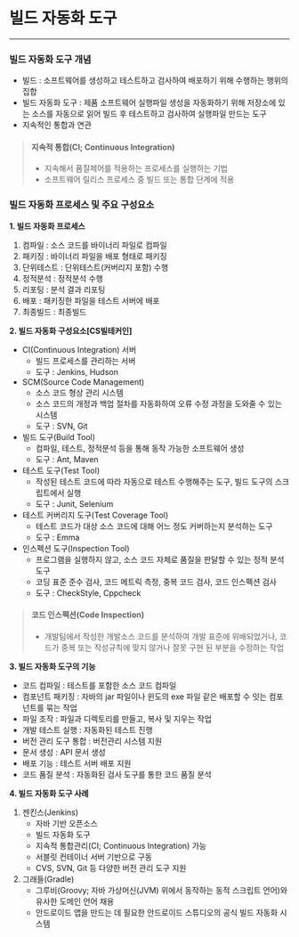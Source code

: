 # 빌드 자동화 도구

---

### 빌드 자동화 도구 개념
- 빌드 : 소프트웨어를 생성하고 테스트하고 검사하여 배포하기 위해 수행하는 행위의 집합
- 빌드 자동화 도구 : 제품 소프트웨어 실행파일 생성을 자동화하기 위해 저장소에 있는 소스를 자동으로 읽어 빌드 후 테스트하고 검사하여 실행파일 만드는 도구
- 지속적인 통합과 연관

> #### 지속적 통합(CI; Continuous Integration)
> - 지속해서 품질제어를 적용하는 프로세스를 실행하는 기법
> - 소프트웨어 릴리스 프로세스 중 빌드 또는 통합 단계에 적용

### 빌드 자동화 프로세스 및 주요 구성요소
**1. 빌드 자동화 프로세스**
1. 컴파일 : 소스 코드를 바이너리 파일로 컴파일
2. 패키징 : 바이너리 파일을 배포 형태로 패키징
3. 단위테스트 : 단위테스트(커버리지 포함) 수행
4. 정적분석 : 정적분석 수행
5. 리포팅 : 분석 결과 리포팅
6. 배포 : 패키징한 파일을 테스트 서버에 배포
7. 최종빌드 : 최종빌드

**2. 빌드 자동화 구성요소[CS빌테커인]**
- CI(Continuous Integration) 서버
  - 빌드 프로세스를 관리하는 서버
  - 도구 : Jenkins, Hudson
- SCM(Source Code Management)
  - 소스 코드 형상 관리 시스템
  - 소스 코드의 개정과 백업 절차를 자동화하여 오류 수정 과정을 도와줄 수 있는 시스템
  - 도구 : SVN, Git
- 빌드 도구(Build Tool)
  - 컴파일, 테스트, 정적분석 등을 통해 동작 가능한 소프트웨어 생성
  - 도구 : Ant, Maven
- 테스트 도구(Test Tool)
  - 작성된 테스트 코드에 따라 자동으로 테스트 수행해주는 도구, 빌드 도구의 스크립트에서 실행
  - 도구 : Junit, Selenium
- 테스트 커버리지 도구(Test Coverage Tool)
  - 테스트 코드가 대상 소스 코드에 대해 어느 정도 커버하는지 분석하는 도구
  - 도구 : Emma
- 인스펙션 도구(Inspection Tool)
  - 프로그램을 실행하지 않고, 소스 코드 자체로 품질을 판달할 수 있는 정적 분석 도구
  - 코딩 표준 준수 검사, 코드 메트릭 측정, 중복 코드 검사, 코드 인스펙션 검사
  - 도구 : CheckStyle, Cppcheck

> #### 코드 인스펙션(Code Inspection)
> - 개발팀에서 작성한 개발소스 코드를 분석하여 개발 표준에 위배되었거나, 코드가 중복 또는 작성규칙에 맞지 않거나 잘못 구현 된 부분을 수정하는 작업

**3. 빌드 자동화 도구의 기능**
- 코드 컴파일 : 테스트를 포함한 소스 코드 컴파일
- 컴포넌트 패키징 : 자바의 jar 파일이나 윈도의 exe 파일 같은 배포할 수 잇는 컴포넌트를 묶는 작업
- 파일 조작 : 파일과 디렉토리를 만들고, 복사 및 지우는 작업
- 개발 테스트 실행 : 자동화된 테스트 진행
- 버전 관리 도구 통합 : 버전관리 시스템 지원
- 문서 생성 : API 문서 생성
- 배포 기능 : 테스트 서버 배포 지원
- 코드 품질 분석 : 자동화된 검사 도구를 통한 코드 품질 분석

**4. 빌드 자동화 도구 사례**
1. 젠킨스(Jenkins)
   - 자바 기반 오픈소스 
   - 빌드 자동화 도구
   - 지속적 통합관리(CI; Continuous Integration) 가능
   - 서블릿 컨테이너 서버 기반으로 구동
   - CVS, SVN, Git 등 다양한 버전 관리 도구 지원
2. 그래들(Gradle)
   - 그루비(Groovy; 자바 가상머신(JVM) 위에서 동작하는 동적 스크립트 언어)와 유사한 도메인 언어 채용
   - 안드로이드 앱을 만드는 데 필요한 안드로이드 스튜디오의 공식 빌드 자동화 시스템